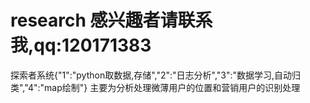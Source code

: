research
感兴趣者请联系我,qq:120171383
========

探索者系统{"1":"python取数据,存储","2":"日志分析","3":"数据学习,自动归类","4":"map绘制"}
主要为分析处理微薄用户的位置和营销用户的识别处理
